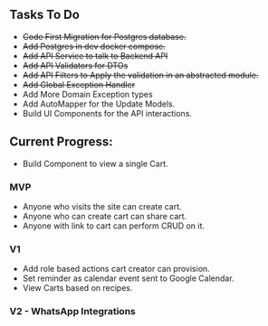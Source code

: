 ## Tasks To Do
- ~~Code First Migration for Postgres database.~~
- ~~Add Postgres in dev docker compose.~~
- ~~Add API Service to talk to Backend API~~
- ~~Add API Validators for DTOs~~
- ~~Add API Filters to Apply the validation in an abstracted module.~~
- ~~Add Global Exception Handler~~
- Add More Domain Exception types
- Add AutoMapper for the Update Models.
- Build UI Components for the API interactions.

## Current Progress:
- Build Component to view a single Cart.

### MVP
- Anyone who visits the site can create cart.
- Anyone who can create cart can share cart.
- Anyone with link to cart can perform CRUD on it.

### V1
- Add role based actions cart creator can provision.
- Set reminder as calendar event sent to Google Calendar.
- View Carts based on recipes.

### V2 - WhatsApp Integrations